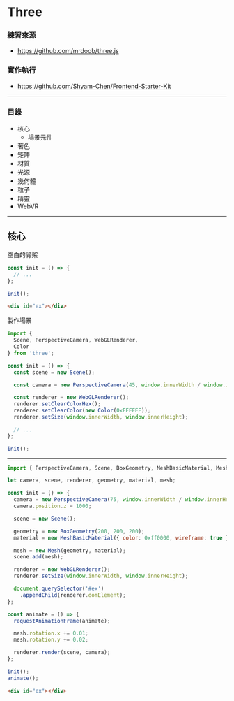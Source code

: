 # Three

### 練習來源

* https://github.com/mrdoob/three.js

### 實作執行

* https://github.com/Shyam-Chen/Frontend-Starter-Kit

***

### 目錄

* 核心
  * 場景元件
* 著色
* 矩陣
* 材質
* 光源
* 幾何體
* 粒子
* 精靈
* WebVR

***

## 核心

空白的骨架

```js
const init = () => {
  // ...
};

init();
```

```html
<div id="ex"></div>
```

製作場景

```js
import {
  Scene, PerspectiveCamera, WebGLRenderer,
  Color
} from 'three';

const init = () => {
  const scene = new Scene();

  const camera = new PerspectiveCamera(45, window.innerWidth / window.innerHeight, 0.1, 1000);

  const renderer = new WebGLRenderer();
  renderer.setClearColorHex();
  renderer.setClearColor(new Color(0xEEEEEE));
  renderer.setSize(window.innerWidth, window.innerHeight);

  // ...
};

init();
```

***

```js
import { PerspectiveCamera, Scene, BoxGeometry, MeshBasicMaterial, Mesh, WebGLRenderer } from 'three';

let camera, scene, renderer, geometry, material, mesh;

const init = () => {
  camera = new PerspectiveCamera(75, window.innerWidth / window.innerHeight, 1, 10000);
  camera.position.z = 1000;

  scene = new Scene();

  geometry = new BoxGeometry(200, 200, 200);
  material = new MeshBasicMaterial({ color: 0xff0000, wireframe: true });

  mesh = new Mesh(geometry, material);
  scene.add(mesh);

  renderer = new WebGLRenderer();
  renderer.setSize(window.innerWidth, window.innerHeight);

  document.querySelector('#ex')
    .appendChild(renderer.domElement);
};

const animate = () => {
  requestAnimationFrame(animate);

  mesh.rotation.x += 0.01;
  mesh.rotation.y += 0.02;

  renderer.render(scene, camera);
};

init();
animate();
```

```html
<div id="ex"></div>
```
